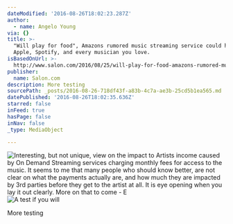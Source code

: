 ```yaml
---
dateModified: '2016-08-26T18:02:23.287Z'
author:
  - name: Angelo Young
via: {}
title: >-
  "Will play for food", Amazons rumored music streaming service could hurt
  Apple, Spotify, and every musician you love.
isBasedOnUrl: >-
  http://www.salon.com/2016/08/25/will-play-for-food-amazons-rumored-music-streaming-service-could-hurt-apple-spotify-and-every-musician-you-love/
publisher:
  name: Salon.com
description: More testing
sourcePath: _posts/2016-08-26-718df43f-a83b-4c7a-ae3b-25cd5b1ea565.md
datePublished: '2016-08-26T18:02:35.636Z'
starred: false
inFeed: true
hasPage: false
inNav: false
_type: MediaObject

---
```

![Interesting, but not unique, view on the impact to Artists income caused by On Demand Streaming services charging monthly fees for access to the music.  It seems to me that many people who should know better, are not clear on what the payments actually are, and how much they are impacted by 3rd parties before they get to the artist at all.  It is eye opening when you lay it out clearly.  More on that to come - E](https://the-grid-user-content.s3-us-west-2.amazonaws.com/eb4c46ff-d867-479e-9d6d-462e46b3dba4.jpg)
![A test if you will](https://the-grid-user-content.s3-us-west-2.amazonaws.com/4af4631c-0db7-4d81-a011-174d07f2bcd6.jpg)

More testing